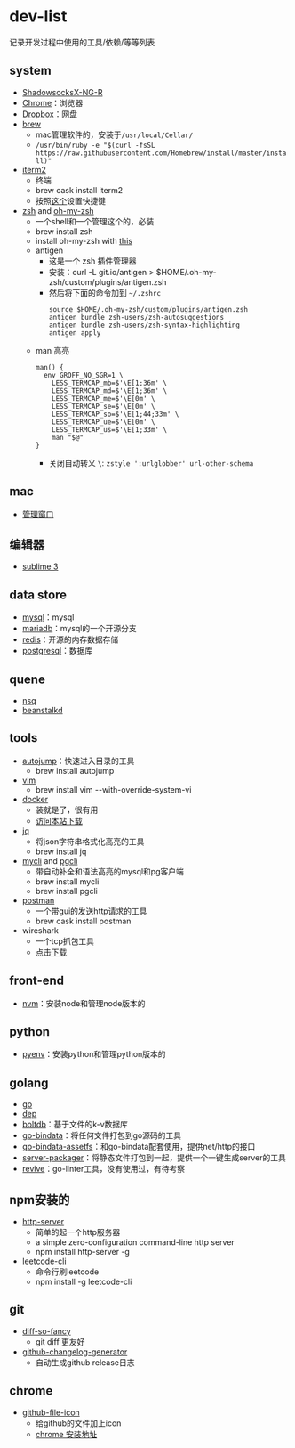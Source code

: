 # dev-list
记录开发过程中使用的工具/依赖/等等列表

## system

* [ShadowsocksX-NG-R](https://github.com/qinyuhang/ShadowsocksX-NG-R/releases)
* [Chrome](https://www.google.com/chrome/browser/desktop/index.html)：浏览器
* [Dropbox](https://www.dropbox.com/home)：网盘
* [brew](https://brew.sh/)
  * mac管理软件的，安装于`/usr/local/Cellar/`
  * `/usr/bin/ruby -e "$(curl -fsSL https://raw.githubusercontent.com/Homebrew/install/master/install)"`
* [iterm2](https://iterm2.com/)
  * 终端
  * brew cask install iterm2
  * 按照[这个](https://stackoverflow.com/questions/6205157/iterm-2-how-to-set-keyboard-shortcuts-to-jump-to-beginning-end-of-line)设置快捷键
* [zsh](http://zsh.sourceforge.net/) and [oh-my-zsh](https://github.com/robbyrussell/oh-my-zsh)
  * 一个shell和一个管理这个的，必装
  * brew install zsh
  * install oh-my-zsh with [this]([oh-my-zsh](https://github.com/robbyrussell/oh-my-zsh))
  * antigen
    * 这是一个 zsh 插件管理器
    * 安装：curl -L git.io/antigen > $HOME/.oh-my-zsh/custom/plugins/antigen.zsh
    * 然后将下面的命令加到 `~/.zshrc`
        ```
        source $HOME/.oh-my-zsh/custom/plugins/antigen.zsh
        antigen bundle zsh-users/zsh-autosuggestions
        antigen bundle zsh-users/zsh-syntax-highlighting
        antigen apply
        ```
  * man 高亮
      ```
      man() {
        env GROFF_NO_SGR=1 \
          LESS_TERMCAP_mb=$'\E[1;36m' \
          LESS_TERMCAP_md=$'\E[1;36m' \
          LESS_TERMCAP_me=$'\E[0m' \
          LESS_TERMCAP_se=$'\E[0m' \
          LESS_TERMCAP_so=$'\E[1;44;33m' \
          LESS_TERMCAP_ue=$'\E[0m' \
          LESS_TERMCAP_us=$'\E[1;33m' \
          man "$@"
      }
      ```
    * 关闭自动转义 `\`: `zstyle ':urlglobber' url-other-schema`


## mac

* [管理窗口](https://github.com/eczarny/spectacle)

## 编辑器

* [sublime 3](https://www.sublimetext.com/3)

## data store

* [mysql](https://www.mysql.com)：mysql
* [mariadb](https://mariadb.com/)：mysql的一个开源分支
* [redis](https://redis.io/)：开源的内存数据存储
* [postgresql](https://www.postgresql.org/)：数据库

## quene

* [nsq](https://github.com/nsqio/nsq)
* [beanstalkd](https://github.com/kr/beanstalkd)

## tools

* [autojump](https://github.com/wting/autojump)：快速进入目录的工具
  * brew install autojump
* [vim](https://www.vim.org/)
  * brew install vim --with-override-system-vi
* [docker](https://www.docker.com/)
  * 装就是了，很有用
  * [访问本站下载](https://store.docker.com/editions/community/docker-ce-desktop-mac)
* [jq](https://stedolan.github.io/jq/)
  * 将json字符串格式化高亮的工具
  * brew install jq
* [mycli](https://github.com/dbcli/mycli) and [pgcli](https://github.com/dbcli/pgcli)
  * 带自动补全和语法高亮的mysql和pg客户端
  * brew install mycli
  * brew install pgcli
* [postman](https://www.getpostman.com/)
  * 一个带gui的发送http请求的工具
  * brew cask install postman
* wireshark
  * 一个tcp抓包工具
  * [点击下载](https://www.wireshark.org/download.html)

## front-end

* [nvm](https://github.com/creationix/nvm)：安装node和管理node版本的

## python

* [pyenv](https://github.com/pyenv/pyenv)：安装python和管理python版本的

## golang

* [go](https://golang.org/doc/install)
* [dep](https://github.com/golang/dep)
* [boltdb](https://github.com/boltdb/bolt)：基于文件的k-v数据库
* [go-bindata](https://github.com/jteeuwen/go-bindata)：将任何文件打包到go源码的工具
* [go-bindata-assetfs](https://github.com/elazarl/go-bindata-assetfs)：和go-bindata配套使用，提供net/http的接口
* [server-packager](https://github.com/Chyroc/server-packager)：将静态文件打包到一起，提供一个一键生成server的工具
* [revive](https://github.com/mgechev/revive)：go-linter工具，没有使用过，有待考察

## npm安装的

* [http-server](https://github.com/indexzero/http-server)
  * 简单的起一个http服务器
  * a simple zero-configuration command-line http server
  * npm install http-server -g
* [leetcode-cli](https://github.com/skygragon/leetcode-cli)
  * 命令行刷leetcode
  * npm install -g leetcode-cli

## git

* [diff-so-fancy](https://github.com/so-fancy/diff-so-fancy)
  * git diff 更友好
* [github-changelog-generator](https://github.com/github-changelog-generator/github-changelog-generator)
  * 自动生成github release日志

## chrome

* [github-file-icon](https://github.com/xxhomey19/github-file-icon)
  * 给github的文件加上icon
  * [chrome 安装地址](https://chrome.google.com/webstore/detail/file-icon-for-github-gitl/ficfmibkjjnpogdcfhfokmihanoldbfe)
